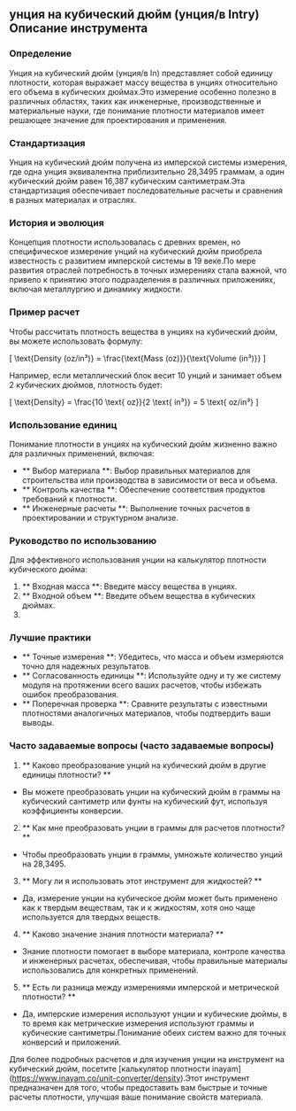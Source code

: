 ## унция на кубический дюйм (унция/в Intry) Описание инструмента

### Определение
Унция на кубический дюйм (унция/в In) представляет собой единицу плотности, которая выражает массу вещества в унциях относительно его объема в кубических дюймах.Это измерение особенно полезно в различных областях, таких как инженерные, производственные и материальные науки, где понимание плотности материалов имеет решающее значение для проектирования и применения.

### Стандартизация
Унция на кубический дюйм получена из имперской системы измерения, где одна унция эквивалентна приблизительно 28,3495 граммам, а один кубический дюйм равен 16,387 кубическим сантиметрам.Эта стандартизация обеспечивает последовательные расчеты и сравнения в разных материалах и отраслях.

### История и эволюция
Концепция плотности использовалась с древних времен, но специфическое измерение унций на кубический дюйм приобрела известность с развитием имперской системы в 19 веке.По мере развития отраслей потребность в точных измерениях стала важной, что привело к принятию этого подразделения в различных приложениях, включая металлургию и динамику жидкости.

### Пример расчет
Чтобы рассчитать плотность вещества в унциях на кубический дюйм, вы можете использовать формулу:

\[ \text{Density (oz/in³)} = \frac{\text{Mass (oz)}}{\text{Volume (in³)}} \]

Например, если металлический блок весит 10 унций и занимает объем 2 кубических дюймов, плотность будет:

\[ \text{Density} = \frac{10 \text{ oz}}{2 \text{ in³}} = 5 \text{ oz/in³} \]

### Использование единиц
Понимание плотности в унциях на кубический дюйм жизненно важно для различных применений, включая:
- ** Выбор материала **: Выбор правильных материалов для строительства или производства в зависимости от веса и объема.
- ** Контроль качества **: Обеспечение соответствия продуктов требований к плотности.
- ** Инженерные расчеты **: Выполнение точных расчетов в проектировании и структурном анализе.

### Руководство по использованию
Для эффективного использования унции на калькулятор плотности кубического дюйма:
1. ** Входная масса **: Введите массу вещества в унциях.
2. ** Входной объем **: Введите объем вещества в кубических дюймах.
3.

### Лучшие практики
- ** Точные измерения **: Убедитесь, что масса и объем измеряются точно для надежных результатов.
- ** Согласованность единицы **: Используйте одну и ту же систему модуля на протяжении всего ваших расчетов, чтобы избежать ошибок преобразования.
- ** Поперечная проверка **: Сравните результаты с известными плотностями аналогичных материалов, чтобы подтвердить ваши выводы.

### Часто задаваемые вопросы (часто задаваемые вопросы)

1. ** Каково преобразование унций на кубический дюйм в другие единицы плотности? **
- Вы можете преобразовать унции на кубический дюйм в граммы на кубический сантиметр или фунты на кубический фут, используя коэффициенты конверсии.

2. ** Как мне преобразовать унции в граммы для расчетов плотности? **
- Чтобы преобразовать унции в граммы, умножьте количество унций на 28,3495.

3. ** Могу ли я использовать этот инструмент для жидкостей? **
- Да, измерение унции на кубическое дюйм может быть применено как к твердым веществам, так и к жидкостям, хотя оно чаще используется для твердых веществ.

4. ** Каково значение знания плотности материала? **
- Знание плотности помогает в выборе материала, контроле качества и инженерных расчетах, обеспечивая, чтобы правильные материалы использовались для конкретных применений.

5. ** Есть ли разница между измерениями имперской и метрической плотности? **
- Да, имперские измерения используют унции и кубические дюймы, в то время как метрические измерения используют граммы и кубические сантиметры.Понимание обеих систем важно для точных конверсий и приложений.

Для более подробных расчетов и для изучения унции на инструмент на кубический дюйм, посетите [калькулятор плотности inayam] (https://www.inayam.co/unit-converter/density).Этот инструмент предназначен для того, чтобы предоставить вам быстрые и точные расчеты плотности, улучшая ваше понимание свойств материала.